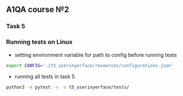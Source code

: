 ## A1QA course №2
### Task 5
### Running tests on Linux


* setting environment variable for path to config before running tests
```bash 
export CONFIG='./t5_userinyerface/resources/configurations.json'
```

* running all tests in task 5
```bash 
python3 -m pytest -v -s t5_userinyerface/tests/
```
